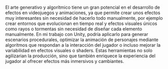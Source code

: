 El arte generativo y algorítmico tiene un gran potencial en el desarrollo de efectos en videojuegos y animaciones, ya que permite crear unos efectos muy interesantes sin necesidad de hacerlo todo manualmente, por 
ejemplo crear entornos que evolucionan en tiempo real y efectos visuales únicos como rayos o tormentas sin necesidad de diseñar cada elemento manualmente. En mi trabajo con Unity,
podría aplicarlo para generar escenarios procedurales, optimizar la animación de personajes mediante algoritmos que respondan a la interacción
del jugador o incluso mejorar la variabilidad en efectos visuales o shaders. Estas herramientas no solo agilizarian la producción, 
sino que también enriquece la experiencia del jugador al ofrecer efectos más inmersivos y cambiantes.
